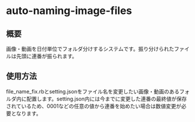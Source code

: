 # auto-naming-image-files

## 概要
画像・動画を日付単位でフォルダ分けするシステムです。振り分けられたファイルは先頭に連番が振られます。

## 使用方法
file_name_fix.rbとsetting.jsonをファイル名を変更したい画像・動画のあるフォルダ内に配置します。setting.json内には今までに変更した連番の最終値が保存されているため、0001などの任意の値から連番を始めたい場合は数値変更が必要となります。

